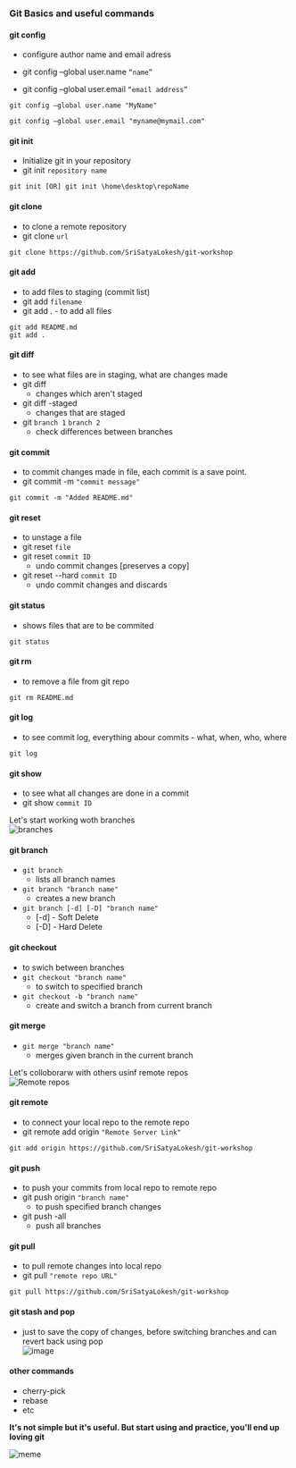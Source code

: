### Git Basics and useful commands

#### git config
- configure author name and email adress
- git config –global user.name `“name”`

- git config –global user.email `“email address”`
```
git config –global user.name "MyName"

git config –global user.email "myname@mymail.com"
```
#### git init
- Initialize git in your repository
- git init `repository name`
```
git init [OR] git init \home\desktop\repoName
```
#### git clone
- to clone a remote repository
- git clone `url`
```
git clone https://github.com/SriSatyaLokesh/git-workshop
```
#### git add
- to add files to staging (commit list)
- git add `filename`
- git add . - to add all files
```
git add README.md
git add .
```
#### git diff
- to see what files are in staging, what are changes made
- git diff
    - changes which aren't staged
- git diff -staged
    - changes that are staged
- git `branch 1` `branch 2`
    - check differences between branches
#### git commit
- to commit changes made in file, each commit is a save point.
- git commit -m `"commit message"`
```
git commit -m "Added README.md"
```
#### git reset
- to unstage a file
- git reset `file`
- git reset `commit ID`
    - undo commit changes [preserves a copy]
- git reset --hard `commit ID`
    - undo commit changes and discards
#### git status
- shows files that are to be commited
```
git status
```
#### git rm
- to remove a file from git repo
```
git rm README.md
```
#### git log 
- to see commit log, everything abour commits - what, when, who, where
``` 
git log
``` 
#### git show 
- to see what all changes are done in a commit
- git show `commit ID`

Let's start working woth branches     
![branches](https://www.nobledesktop.com/image/gitresources/git-branches-merge.png)
#### git branch
- `git branch`
    - lists all branch names
- `git branch "branch name"`
    - creates a new branch
- `git branch [-d] [-D] "branch name"`
    - [-d] - Soft Delete
    - [-D] - Hard Delete
#### git checkout 
- to swich between branches
- `git checkout "branch name"`
    - to switch to specified branch
- `git checkout -b "branch name"`
    - create and switch a branch from current branch
#### git merge
- `git merge "branch name"`
    - merges given branch in the current branch

Let's colloborarw with others usinf remote repos      
![Remote repos](https://www.cs.swarthmore.edu/~newhall/unixhelp/gitrepos.gif)
#### git remote
- to connect your local repo to the remote repo
- git remote add origin `"Remote Server Link"` 
```
git add origin https://github.com/SriSatyaLokesh/git-workshop
```
#### git push
- to push your commits from local repo to remote repo
- git push origin `"branch name"`
    - to push specified branch changes
- git push -all
    - push all branches
#### git pull
- to pull remote changes into local repo
- git pull `"remote repo URL"`
```
git pull https://github.com/SriSatyaLokesh/git-workshop
````
#### git stash and pop
- just to save the copy of changes, before switching branches and can revert back using pop     
![image](https://user-images.githubusercontent.com/43106076/122389361-7cbd0480-cf8e-11eb-9000-9b99c8475261.png)

#### other commands
- cherry-pick
- rebase
- etc

**It's not simple but it's useful. But start using and practice, you'll end up loving git** 

![meme](https://pics.me.me/in-case-of-fire-o-git-commit-git-push-leave-27658812.png)
